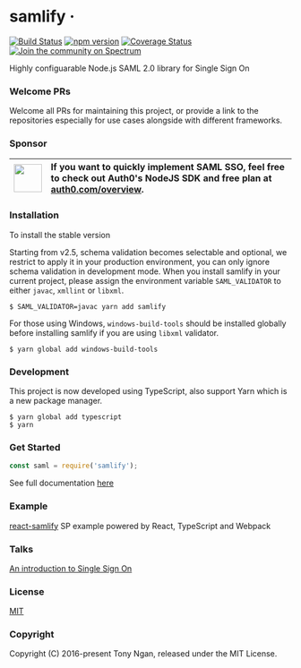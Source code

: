 # samlify &middot; 
[![Build Status](https://travis-ci.org/tngan/samlify.svg?branch=master)](https://travis-ci.org/tngan/samlify)
[![npm version](https://img.shields.io/npm/v/samlify.svg?style=flat)](https://www.npmjs.com/package/samlify)
[![Coverage Status](https://img.shields.io/coveralls/tngan/samlify/master.svg)](https://coveralls.io/github/tngan/samlify?branch=master) 
[![Join the community on Spectrum](https://withspectrum.github.io/badge/badge.svg)](https://spectrum.chat/samlify)

Highly configuarable Node.js SAML 2.0 library for Single Sign On 

### Welcome PRs

Welcome all PRs for maintaining this project, or provide a link to the repositories especially for use cases alongside with different frameworks.

### Sponsor

| <img width="50" src="https://user-images.githubusercontent.com/83319/31722733-de95bbde-b3ea-11e7-96bf-4f4e8f915588.png"> | <div style="text-align: left;">If you want to quickly implement SAML SSO, feel free to check out Auth0's NodeJS SDK and free plan at [auth0.com/overview](https://auth0.com/overview?utm_source=GHsponsor&utm_medium=GHsponsor&utm_campaign=samlify&utm_content=auth).</div> |
|:-------------------------:|:-------------------------|

### Installation
To install the stable version

Starting from v2.5, schema validation becomes selectable and optional, we restrict to apply it in your production environment, you can only ignore schema validation in development mode. When you install samlify in your current project, please assign the environment variable `SAML_VALIDATOR` to either `javac`, `xmllint` or `libxml`.

```console
$ SAML_VALIDATOR=javac yarn add samlify
```

For those using Windows, `windows-build-tools` should be installed globally before installing samlify if you are using `libxml` validator.

```console
$ yarn global add windows-build-tools
```

### Development
This project is now developed using TypeScript, also support Yarn which is a new package manager.

```console
$ yarn global add typescript
$ yarn
```

### Get Started
```javascript
const saml = require('samlify');
```
See full documentation [here](https://samlify.js.org/)

### Example

[react-samlify](https://github.com/passify/react-samlify) SP example powered by React, TypeScript and Webpack

### Talks

[An introduction to Single Sign On](http://www.slideshare.net/TonyNgan/an-introduction-of-single-sign-on)

### License

[MIT](LICENSE)

### Copyright

Copyright (C) 2016-present Tony Ngan, released under the MIT License.
